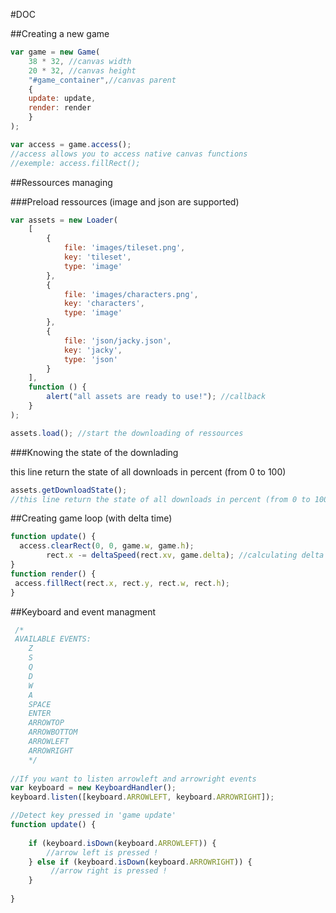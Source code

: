 #DOC

##Creating a new game
```javascript
var game = new Game(
    38 * 32, //canvas width
    20 * 32, //canvas height
    "#game_container",//canvas parent
    {
    update: update,
    render: render
    }
);

var access = game.access();
//access allows you to access native canvas functions
//exemple: access.fillRect();
```
##Ressources managing

###Preload ressources (image and json are supported)

```javascript
var assets = new Loader(
    [
        {
            file: 'images/tileset.png',
            key: 'tileset',
            type: 'image'
        },
        {
            file: 'images/characters.png',
            key: 'characters',
            type: 'image'
        },
        {
            file: 'json/jacky.json',
            key: 'jacky',
            type: 'json'
        }
    ],
    function () {
        alert("all assets are ready to use!"); //callback
    }
);

assets.load(); //start the downloading of ressources
```
###Knowing the state of the downlading

this line return the state of all downloads in percent (from 0 to 100)

```javascript
assets.getDownloadState();
//this line return the state of all downloads in percent (from 0 to 100)
```
##Creating game loop (with delta time)

```javascript
function update() {
  access.clearRect(0, 0, game.w, game.h);
        rect.x -= deltaSpeed(rect.xv, game.delta); //calculating delta speed
}
function render() {
 access.fillRect(rect.x, rect.y, rect.w, rect.h);
}
```

##Keyboard and event managment
```javascript
 /*
 AVAILABLE EVENTS:
    Z
    S
    Q
    D
    W
    A
    SPACE
    ENTER
    ARROWTOP
    ARROWBOTTOM
    ARROWLEFT
    ARROWRIGHT
    */
    
//If you want to listen arrowleft and arrowright events
var keyboard = new KeyboardHandler();
keyboard.listen([keyboard.ARROWLEFT, keyboard.ARROWRIGHT]);

//Detect key pressed in 'game update'
function update() {
    
    if (keyboard.isDown(keyboard.ARROWLEFT)) {
        //arrow left is pressed !
    } else if (keyboard.isDown(keyboard.ARROWRIGHT)) {
         //arrow right is pressed !
    }
    
}
```

